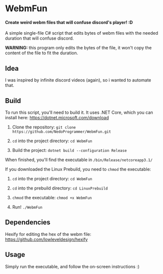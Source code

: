 # WebmFun 
#### Create weird webm files that will confuse discord's player! :D
A simple single-file C# script that edits bytes of webm files with the needed duration that will confuse discord.

**WARNING:** this program only edits the bytes of the file, it won't copy the content of the file to fit the duration.
## Idea
I was inspired by infinite discord videos (again), so i wanted to automate that.
## Build
To run this script, you'll need to build it.
It uses .NET Core, which you can install here: https://dotnet.microsoft.com/download

1. Clone the repository: `git clone https://github.com/NedoProgrammer/WebmFun.git`

2. `cd` into the project directory: `cd WebmFun`

3. Build the project: `dotnet build --configuration Release`  

When finished, you'll find the executable in `/bin/Release/netcoreapp3.1/`

If you downloaded the Linux Prebuild, you need to `chmod` the executable:

1. `cd` into the project directory: `cd WebmFun`

2. `cd` into the prebuild directory: `cd LinuxPrebuild`

3. `chmod` the executable: `chmod +x WebmFun`

4. Run! `./WebmFun` 
## Dependencies

Hexify for editing the hex of the webm file: https://github.com/lowleveldesign/hexify
## Usage
Simply run the executable, and follow the on-screen instructions :)
